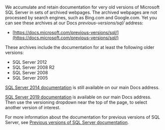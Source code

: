 
We accumulate and retain documentation for very old versions of Microsoft SQL Server in sets of archived webpages. The archived webpages are not processed by search engines, such as Bing.com and Google.com. Yet you can see these archives at our Docs _previous-versions/sql/_ address:

- [https://docs.microsoft.com/previous-versions/sql/](https://docs.microsoft.com/previous-versions/sql/)

These archives include the documentation for at least the following older versions:

- SQL Server 2012
- SQL Server 2008 R2
- SQL Server 2008
- SQL Server 2005

[SQL Server 2014 documentation](https://docs.microsoft.com/sql/2014-toc/index?view=sql-server-2014) is still available on our main Docs address.

[SQL Server 2019 documentation](https://docs.microsoft.com/sql/sql-server?view=sql-server-ver15) is available on our main Docs address. Then use the versioning dropdown near the top of the page, to select another version of interest.

For more information about the documentation for previous versions of SQL Server, see [Previous versions of SQL Server documentation](/sql/toc/previous-versions-sql-server).

<!-- GM:
On links to file 'previous-versions-sql-server.md', append 
    '?view=sql-server-previousversions' 
only when customer explicitly does so. 
If our markdown ever needs to append a ?view= for the article, best is probably 
    '?view=sql-server-2016' . 
-->

